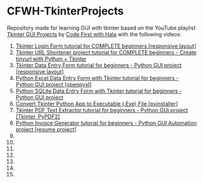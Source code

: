 # CFWH-TkinterProjects

Repository made for learning GUI with tkinter based on the YouTube playlist [Tkinter GUI Projects](https://www.youtube.com/playlist?list=PLs3IFJPw3G9IiHm9PEP1UaMtuvACmxVMj) by [Code First with Hala](https://www.youtube.com/@codefirstwithhala) with the following videos:

1. [Tkinter Login Form tutorial for COMPLETE beginners [responsive layout]](https://www.youtube.com/watch?v=MeMCBdnhvQs)
2. [Tkinter URL Shortener project tutorial for COMPLETE beginners - Create tinyurl with Python + Tkinter](https://www.youtube.com/watch?v=NvzIGaEOKCk)
3. [Tkinter Data Entry Form tutorial for beginners - Python GUI project [responsive layout]](https://www.youtube.com/watch?v=vusUfPBsggw)
4. [Python Excel Data Entry Form with Tkinter tutorial for beginners - Python GUI project [openpyxl]](https://www.youtube.com/watch?v=fvIThtPt6Nc)
5. [Python SQLite Data Entry Form with Tkinter tutorial for beginners - Python GUI project](https://www.youtube.com/watch?v=gdDI_GhIRGo)
6. [Convert Tkinter Python App to Executable (.Exe) File [pyinstaller]](https://www.youtube.com/watch?v=Iv_dECet_oM)
7. [Tkinter PDF Text Extractor tutorial for beginners - Python GUI project [Tkinter, PyPDF2]](https://www.youtube.com/watch?v=CW481om80XU)
8. [Python Invoice Generator tutorial for beginners - Python GUI Automation project [resume project]](https://www.youtube.com/watch?v=mJc5gAnnlVQ)
9. []()
10. []()
11. []()
12. []()
13. []()
14. []()
15. []()